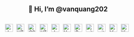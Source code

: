   
<h2 align="center">👋 Hi, I’m @vanquang202</h2>
<br>

<!-- https://simpleicons.org/ -->
<div align="center">
<span><img src="https://img.shields.io/badge/Php-282C34?logo=php&logoColor=F7DF1E" alt="JavaScript logo" title="JavaScript" height="25" /></span>
&nbsp;   
<span><img src="https://img.shields.io/badge/HTML-282C34?logo=html5&logoColor=E34F26" alt="HTML5 logo" title="HTML5" height="25" /></span>
&nbsp;
<span><img src="https://img.shields.io/badge/CSS-282C34?logo=css3&logoColor=1572B6" alt="CSS3 logo" title="CSS3" height="25" /></span>
&nbsp; 
<span><img src="https://img.shields.io/badge/Javascript-282C34?logo=javascript&logoColor=E34F26" alt="HTML5 logo" title="HTML5" height="25" /></span>
&nbsp;
<span><img src="https://img.shields.io/badge/Laravel-282C34?logo=laravel&logoColor=F7DF1E" alt="JavaScript logo" title="JavaScript" height="25" /></span>
&nbsp;   
<span><img src="https://img.shields.io/badge/Vue.js-282C34?logo=vue.js&logoColor=4FC08D" alt="Vue.js logo" title="Vue.js" height="25" /></span>
&nbsp;      
<span><img src="https://img.shields.io/badge/Bootstrap-282C34?logo=bootstrap&logoColor=7952B3" alt="Bootstrap logo" title="Bootstrap" height="25" /></span>
&nbsp 
<span><img src="https://img.shields.io/badge/Git-282C34?logo=git&logoColor=F05032" alt="git logo" title="git" height="25" /></span>
&nbsp;
<span><img src="https://img.shields.io/badge/Docker-282C34?logo=docker&logoColor=F05032" alt="git logo" title="git" height="25" /></span>
&nbsp;
<span><img src="https://img.shields.io/badge/VS%20Code-282C34?logo=visual-studio-code&logoColor=007ACC" alt="Visual Studio Code logo" title="Visual Studio Code" height="25" /></span>
&nbsp;  
<span ><img  src="https://img.shields.io/badge/Phpstorm-282C34?logo=phpstorm&logoColor=007ACC" alt="Visual Studio Code logo" title="Visual Studio Code" height="25" /></span>
&nbsp; 
</div> 

